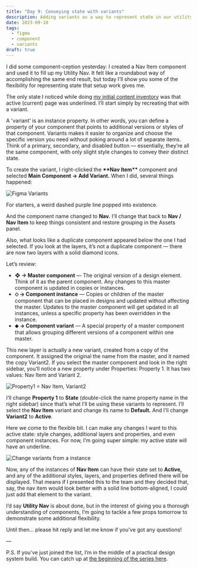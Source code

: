 ```yaml
---
title: "Day 9: Conveying state with variants"
description: Adding variants as a way to represent state in our utility nav component.
date: 2023-09-10
tags:
  - figma
  - component
  - variants
draft: true
---
```

I did some component-ception yesterday: I created a Nav Item component and used it to fill up my Utility Nav. It felt like a roundabout way of accomplishing the same end result, but today I’ll show you some of the flexibility for representing state that setup work gives me.

The only state I noticed while doing [my initial content inventory](https://practicaldesignsystems.com/daily/day-5-what-to-expect-when-building-components/) was that active (current) page was underlined. I’ll start simply by recreating that with a variant.

A 'variant' is an instance property. In other words, you can define a property of your component that points to additional versions or styles of that component. Variants makes it easier to organize and choose the specific version you need without poking around a lot of separate items. Think of a primary, secondary, and disabled button — essentially, they’re all the same component, with only slight style changes to convey their distinct state.

To create the variant, I right-clicked the **\*\***Nav Item**\*\*** component and selected **Main Component → Add Variant.** When I did, several things happened:

![Figma Variants](/assets/i/post-bofa-variant.png)

For starters, a weird dashed purple line popped into existence.

And the component name changed to **Nav.** I’ll change that back to **Nav / Nav Item** to keep things consistent and restore grouping in the Assets panel.

Also, what looks like a duplicate component appeared below the one I had selected. If you look at the layers, it’s not a duplicate component — there are now two layers with a solid diamond icons. 

Let’s review:

* **❖ → Master component** — The original version of a design element. Think of it as the parent component. Any changes to this master component is updated in copies or instances.
* **⬦ → Component instance** — Copies or children of the master component that can be placed in designs and updated without affecting the master. Updates to the master component will get updated in all instances, unless a specific property has been overridden in the instance.
* **⬥ → Component variant** — A special property of a master component that allows grouping different versions of a component within one master.

This new layer is actually a new variant, created from a copy of the component. It assigned the original the name from the master, and it named the copy Variant2. If you select the master component and look in the right sidebar, you’ll notice a new property under Properties: Property 1. It has two values: Nav Item and Variant 2.

![Property1 = Nav Item, Variant2](/assets/i/post-bofa-prop.png)

I’ll change **Property 1** to **State** (double-click the name property name in the right sidebar) since that’s what I’ll be using these variants to represent. I’ll select the **Nav Item** variant and change its name to **Default.** And I’ll change **Variant2** to **Active**.

Here we come to the flexible bit. I can make any changes I want to this active state: style changes, additional layers and properties, and even component instances. For now, I’m going super simple: my active state will have an underline. 

![Change variants from a instance](/assets/i/post-bofa-active-state.gif)

Now, any of the instances of **Nav Item** can have their state set to **Active,** and any of the additional styles, layers, and properties defined there will be displayed. That means if I presented this to the team and they decided that, say, the nav item would look better with a solid line bottom-aligned, I could just add that element to the variant.

I’d say **Utility Nav** is about done, but in the interest of giving you a thorough understanding of components, I’m going to tackle a few props tomorrow to demonstrate some additional flexibility.

Until then… please hit reply and let me know if you’ve got any questions!

—

P.S. If you’ve just joined the list, I’m in the middle of a practical design system build. You can catch up at [the beginning of the series here](https://practicaldesignsystems.com/daily/let-s-build-a-design-system/).